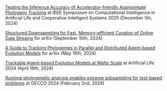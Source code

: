 [Testing the Inference Accuracy of Accelerator-friendly Approximate Phylogeny Tracking](https://github.com/mmore500/hstrat-reconstruction-quality/) at IEEE Symposium on Computational Intelligence in Artificial Life and Cooperative Intelligent Systems 2025 (December 5th, 2024)

[Structured Downsampling for Fast, Memory-efficient Curation of Online Data Streams](https://arxiv.org/abs/2409.06199) for arXiv (September 10th, 2024)

[A Guide to Tracking Phylogenies in Parallel and Distributed Agent-based Evolution Models](https://arxiv.org/abs/2405.10183) for arXiv (May 16th, 2024)

[Trackable Agent-based Evolution Models at Wafer Scale](https://doi.org/10.1162/isal_a_00830) at Artificial Life 2024 (April 16th, 2024)

[Runtime phylogenetic analysis enables extreme subsampling for test-based problems](https://dl.acm.org/doi/10.1145/3638530.3654208) at GECCO 2024 (February 2nd, 2024)